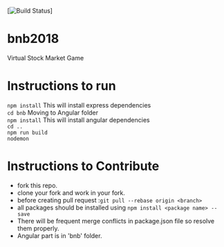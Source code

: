 [![Build Status](https://circleci.com/gh/nkmishra1997/bnb2018.svg?style=shield&circle-token=:circle-token)]


# bnb2018
Virtual Stock Market Game

# Instructions to run
`npm install` This will install express dependencies      
`cd bnb` Moving to Angular folder  
`npm install`  This will install angular dependencies  
`cd ..`   
`npm run build`     
`nodemon`   

# Instructions to Contribute
* fork this repo.
* clone your fork and work in your fork.
* before creating pull request :`git pull --rebase origin <branch>`
* all packages should be installed using `npm install <package name> --save`
* There will be frequent merge conflicts in package.json file so resolve them properly.
* Angular part is in 'bnb' folder.

